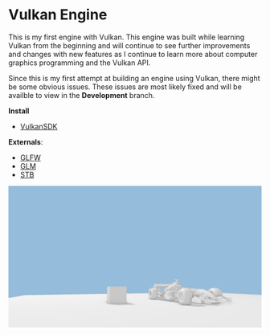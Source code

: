 # Vulkan Engine

This is my first engine with Vulkan. This engine was built while learning Vulkan from the beginning and will continue to see further improvements and changes
with new features as I continue to learn more about computer graphics programming and the Vulkan API.

Since this is my first attempt at building an engine using Vulkan, there might be some obvious issues. These issues are most likely fixed 
and will be availble to view in the **Development** branch.

**Install**
* [VulkanSDK](https://vulkan.lunarg.com/sdk/home)

**Externals**:
* [GLFW](https://www.glfw.org/)
* [GLM](https://github.com/g-truc/glm)
* [STB](https://github.com/nothings/stb)

![Running Instance of current engine](pictures/RunninEngineGam.PNG)
